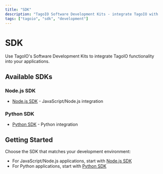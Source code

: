 ```yaml
---
title: "SDK"
description: "TagoIO Software Development Kits - integrate TagoIO with your applications"
tags: ["tagoio", "sdk", "development"]
---
```


# SDK

Use TagoIO's Software Development Kits to integrate TagoIO functionality into your applications.

## Available SDKs

### Node.js SDK
- [Node.js SDK](/tagoio/analysis/sdk/nodejs-sdk.md) - JavaScript/Node.js integration

### Python SDK  
- [Python SDK](/tagoio/analysis/sdk/python-sdk.md) - Python integration

## Getting Started

Choose the SDK that matches your development environment:
- For JavaScript/Node.js applications, start with [Node.js SDK](/tagoio/analysis/sdk/nodejs-sdk.md)
- For Python applications, start with [Python SDK](/tagoio/analysis/sdk/python-sdk.md)